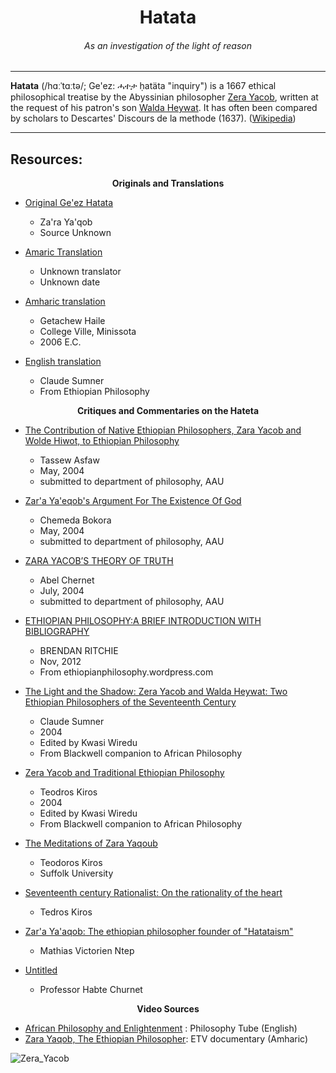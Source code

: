 <center>
<h1> Hatata </h1>
<h6> <i>As an investigation of the light of reason</i> </h6>
</center>
<hr>

<b>Hatata</b> (/hɑːˈtɑːtə/; Ge'ez: ሓተታ ḥatäta "inquiry") is a 1667 ethical philosophical treatise by the Abyssinian philosopher [Zera Yacob][x1], written at the request of his patron's son [Walda Heywat][x2]. 
It has often been compared by scholars to Descartes' Discours de la methode (1637). ([Wikipedia][x3])

[x1]: https://en.wikipedia.org/wiki/Zera_Yacob_(philosopher)
[x2]: https://en.wikipedia.org/wiki/Walda_Heywat
[x3]: https://en.wikipedia.org/wiki/Hatata

---
<h2>Resources:</h2>

<center>
<b>Originals and Translations</b>
</center>


- [Original Ge'ez Hatata][T1]
    - Za'ra Ya'qob
    - Source Unknown 

- [Amaric Translation][T2]
    - Unknown translator
    - Unknown date

- [Amharic translation][T3]
    - Getachew Haile
    - College Ville, Minissota
    - 2006 E.C.

- [English translation][T4]
    - Claude Sumner
    - From Ethiopian Philosophy

[T1]: https://bit.ly/31qehzU
[T2]: https://bit.ly/3qOA4ts
[T3]: https://bit.ly/32GMNqq
[T4]: https://bit.ly/3eP5NFq
 

<center>
<b>Critiques and Commentaries on the Hateta</b>
</center>

- [The Contribution of Native Ethiopian Philosophers, Zara Yacob and Wolde Hiwot, to Ethiopian Philosophy][C1]
    - Tassew Asfaw
    - May, 2004
    - submitted to department of philosophy, AAU

- [Zar'a Ya'eqob's Argument For The Existence Of God][C2]
    - Chemeda Bokora
    - May, 2004
    - submitted to department of philosophy, AAU

- [ZARA YACOB’S THEORY OF TRUTH][C3]
    - Abel Chernet
    - July, 2004
    - submitted to department of philosophy, AAU

- [ETHIOPIAN PHILOSOPHY:A BRIEF INTRODUCTION WITH BIBLIOGRAPHY][C4]
    - BRENDAN RITCHIE
    - Nov, 2012
    - From ethiopianphilosophy.wordpress.com

- [The Light and the Shadow: Zera Yacob and Walda Heywat: Two Ethiopian Philosophers of the Seventeenth Century][C5]
    - Claude Sumner
    - 2004
    - Edited by Kwasi Wiredu
    - From Blackwell companion to African Philosophy

-  [Zera Yacob and Traditional Ethiopian Philosophy][C5]
    - Teodros Kiros
    - 2004
    - Edited by Kwasi Wiredu
    - From Blackwell companion to African Philosophy

- [The Meditations of Zara Yaqoub][C6]
    - Teodoros Kiros
    - Suffolk University

- [Seventeenth century Rationalist: On the rationality of the heart][C7]
    - Tedros Kiros

- [Zar'a Ya'aqob: The ethiopian philosopher founder of "Hatataism"][C8]
    - Mathias Victorien Ntep

- [Untitled][C9]
    - Professor Habte Churnet

[C1]: https://bit.ly/34dcSxr
[C2]: https://bit.ly/3qOB54K
[C3]: https://bit.ly/34kyGHG
[C4]: https://bit.ly/3FVswLX
[C5]: https://bit.ly/32FT8lZ
[C6]: https://bit.ly/3ESKA8n
[C7]: https://bit.ly/3HvMLQO
[C8]: https://bit.ly/3345Afa
[C9]: https://bit.ly/3JDZ9jB

<center>
<b>Video Sources</b>
</center>

   - [African Philosophy and Enlightenment][v4] : Philosophy Tube (English)
   - [Zara Yaqob, The Ethiopian Philosopher][v5]: ETV documentary (Amharic)

[v4]: https://bit.ly/32Sdisx
[v5]: https://bit.ly/3JGo9qk

![Zera_Yacob](https://user-images.githubusercontent.com/53615807/148004762-80582e37-05e0-422d-ba71-22cf66a982af.jpg)

